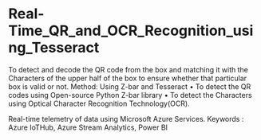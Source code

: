 # Real-Time_QR_and_OCR_Recognition_using_Tesseract

To detect and decode the QR code from the box and matching it with the Characters of the upper half of the box to ensure whether that particular box is valid or not.
Method: Using Z-bar and Tesseract
•	To detect the QR codes using Open-source Python Z-bar library 
•	To detect the Characters using Optical Character Recognition Technology(OCR).

Real-time telemetry of data using Microsoft Azure Services.
Keywords : Azure IoTHub, Azure Stream Analytics, Power BI

